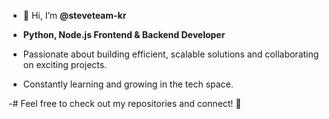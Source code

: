 - 👋 Hi, I’m **@steveteam-kr**

- **Python, Node.js Frontend & Backend Developer**

- Passionate about building efficient, scalable solutions and collaborating on exciting projects.  
- Constantly learning and growing in the tech space.  

-# Feel free to check out my repositories and connect! 🚀

<!---
steveteam-kr/steveteam-kr is a ✨ special ✨ repository because its `README.md` (this file) appears on your GitHub profile.
You can click the Preview link to take a look at your changes.
--->

